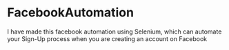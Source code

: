 # FacebookAutomation

I have made this facebook automation using Selenium, which can automate your Sign-Up process when you are creating an account on Facebook
